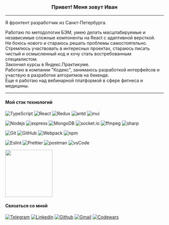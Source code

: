 <h3 align="center">Привет! Меня зовут Иван</h3>
<hr>
<p>Я фронтент разработчик из Санкт-Петербурга.</p>
<p>Работаю по методологии БЭМ, умею делать масштабируемые и независимые сложные компоненты на React с адаптивной версткой.</br>
Не боюсь нового и стараюсь решать проблемы самостоятельно.
Стремлюсь участвовать в интересных проектах, стараюсь писать чистый и осмысленный код и хочу стать востребованным специалистом.</br>
Закончил курсы в Яндекс.Практикуме.</br>
Работаю в компании "Кодекс", занимаюсь разработкой интерфейсов и участвую в разработке алгоритмов на бекенде.</br>
Еще я работаю над вебинарной платформой в сфере фитнеса и медицины.</p>
<hr>
<h4>Мой стэк технологий</h4>

![TypeScript](https://img.shields.io/badge/-TypeScript-2f74c0?style=flat-square&logo=typescript&logoColor=fff)
![React](https://img.shields.io/badge/-React-45b8d8?style=flat-square&logo=React&logoColor=fff)
![Redux](https://img.shields.io/badge/-Redux-764ABC?style=flat-square&logo=Redux&logoColor=fff)
![antd](https://img.shields.io/badge/-Ant_Design-0170fe?style=flat-square&logo=antdesign&logoColor=fff)
![mui](https://img.shields.io/badge/-Material_UI-0170fe?style=flat-square&logo=mui&logoColor=fff)

![Nodejs](https://img.shields.io/badge/-Node.js-43853d?style=flat-square&logo=Node.js&logoColor=fff)
![express](https://img.shields.io/badge/-Express.js-181717?style=flat-square&logo=express&logoColor=fff)
![MongoDB](https://img.shields.io/badge/-MongoDB-13aa52?style=flat-square&logo=mongodb&logoColor=fff)
![socket.io](https://img.shields.io/badge/-Socket.IO-e7e7e7?style=flat-square&logo=socket.io&logoColor=000)
![ffmpeg](https://img.shields.io/badge/-FFmpeg-6bb120?style=flat-square&logo=ffmpeg&logoColor=fff)
![sharp](https://img.shields.io/badge/-sharp-99cc00?style=flat-square&logo=sharp&logoColor=fff)

![Git](https://img.shields.io/badge/-Git-F05032?style=flat-square&logo=Git&logoColor=fff)
![GitHub](https://img.shields.io/badge/-GitHub-181717?style=flat-square&logo=github&logoColor=fff)
![Webpack](https://img.shields.io/badge/-Webpack-8DD6F9?style=flat-square&logo=Webpack&logoColor=fff)
![npm](https://img.shields.io/badge/-npm-CB3837?style=flat-square&logo=npm&logoColor=fff)

![Eslint](https://img.shields.io/badge/-Eslint-f99c00?style=flat-square&logo=Eslint&logoColor=fff)
![Prettier](https://img.shields.io/badge/-Prettier-F7B93E?style=flat-square&logo=Prettier&logoColor=fff)
![postman](https://img.shields.io/badge/-Postman-ff6c37?style=flat-square&logo=postman&logoColor=fff)
![vsCode](https://img.shields.io/badge/-VS_Code-007acc?style=flat-square&logo=visualstudiocode&logoColor=fff)

<a href="https://github-readme-stats.vercel.app/api?username=Imjogan">
  <img height="150" align="center" src="https://github-readme-stats.vercel.app/api?username=Imjogan&show_icons=true&hide=issues&custom_title=Cтатистика" />
</a>

<h4>Связаться со мной</h4>

[![Telegram](https://img.shields.io/badge/-@Mjogan-e7e7e7?style=for-the-badge&logo=telegram&logoColor=ffffff)](https://t.me/Mjogan)
[![Linkedin](https://img.shields.io/badge/-linkedin-0077b5?style=for-the-badge&logo=linkedin&logoColor=ffffff)](https://linkedin.com/in/mjogan/)
[![Github](https://img.shields.io/badge/-github-24292e?style=for-the-badge&logo=github&logoColor=ffffff)](https://github.com/Imjogan)
[![Gmail](https://img.shields.io/badge/-i.mjogan@gmail.com-c14438?style=for-the-badge&logo=Gmail&logoColor=ffffff)](mailto:i.mjogan@gmail.com)
[![Codewars](https://img.shields.io/badge/-codewars-000?style=for-the-badge&logo=codewars&logoColor=ffffff)](https://codewars.com/users/Mjogan)
